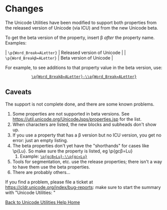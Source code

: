 # Changes

The Unicode Utilities have been modified to support both properties from the
released version of Unicode (via ICU) and from the new Unicode beta.

To get the beta version of the property, insert β *after* the property name.
Examples:

| `\p{Word_Break=ALetter}` | Released version of Unicode |
| `\p{Word_Breakβ=ALetter}` | Beta version of Unicode     |


For example, to see additions to that property value in the beta version, use:

<center>

[`\p{Word_Breakβ=ALetter}-\\p{Word_Break=ALetter}`](https://util.unicode.org/UnicodeJsps/list-unicodeset.jsp?a=%5Cp%7BWord_Break%CE%B2%3DALetter%7D-%5Cp%7BWord_Break%3DALetter%7D&g=&i=)

</center>


## Caveats

The support is not complete done, and there are some known problems.

1.  Some properties are not supported in beta versions. See
    <https://util.unicode.org/UnicodeJsps/properties.jsp>
    for the list.
2.  When characters are listed, the new blocks and subheads don't show up.
3.  If you use a property that has a β version but no ICU version, you get no
    error: just an empty listing.
4.  The beta properties don't yet have the "shorthands" for cases like \\p{Lu}.
    So make sure the property is listed, eg \\p{gcβ=Lu}
    1.  Example:
        [`\p{gcβ=Lu}-\\p{gc=Lu}`](https://util.unicode.org/UnicodeJsps/list-unicodeset.jsp?a=%5Cp%7Bgc%CE%B2%3DLu%7D-%5Cp%7Bgc%3DLu%7D&g=&i=)
5.  Tools for segmentation, etc. use the release properties; there isn't a way
    to have them use the beta properties.
6.  There are probably others...

If you find a problem, please file a ticket at
<https://cldr.unicode.org/index/bug-reports>: make sure to start the summary with
"Unicode Utilities: "

[Back to Unicode Utilities Help Home](index)